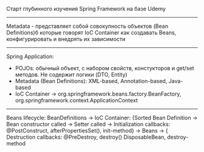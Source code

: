 Старт глубинного изучения Spring Framework на базе Udemy
***
Metadata - представляет собой совокупность объектов (Bean Definitions)б
которые говорят IoC Container как создавать Beans, конфигурировать и внедрять их зависимости
***
Spring Application:
- POJOs: обычный объект, с набором свойств, констукторов и get/set методов. Не содержит логики (DTO, Entity)
- Metadata (Bean Definitions): XML-based, Annotation-based, Java-based
- IoC Container -> org.springframework.beans.factory.BeanFactory, org.springframework.context.ApplicationContext
***
Beans lifecycle:
BeanDefinitions -> IoC Container: {Sorted Bean Definition -> Bean constructor called -> Setter called -> Initialization callbacks: @PostConstruct, afterPropertiesSet(), init-method} 
-> Beans -> { Destruction callbacks: @PreDestroy, destroy() DisposableBean, destroy-method
